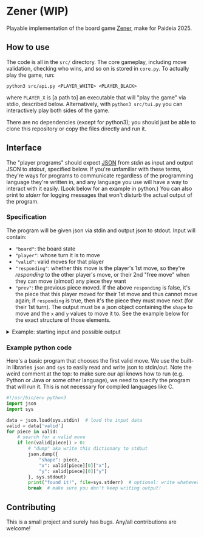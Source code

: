 # Zener (WIP)
Playable implementation of the board game
[Zener](https://en.boardgamearena.com/tutorial?game=zener&tutorial=817),
make for Paideia 2025.

## How to use

The code is all in the `src/` directory. The core gameplay, including move validation, checking who wins, and so on is stored in `core.py`. To actually play the game, run:
```
python3 src/api.py <PLAYER_WHITE> <PLAYER_BLACK>
```
where `PLAYER_X` is \[a path to] an executable that will "play the game" via stdio, described below. Alternatively, with `python3 src/tui.py` you can interactively play both sides of the game.

There are no dependencies (except for python3); you should just be able to clone this repository or copy the files directly and run it.

## Interface

The "player programs" should expect [JSON](https://en.wikipedia.org/wiki/JSON#Syntax) from _stdin_ as input and output JSON to _stdout_, specified below. If you're unfamiliar with these terms, they're ways for programs to communicate regardless of the programming language they're written in, and any language you use will have a way to interact with it easily. (Look below for an example in python.) You can also print to _stderr_ for logging messages that won't disturb the actual output of the program.

### Specification

The program will be given json via stdin and output json to stdout. Input will contain:
- `"board"`: the board state
- `"player"`: whose turn it is to move
- `"valid"`: valid moves for that player
- `"responding"`: whether this move is the player's 1st move, so they're _responding_ to the other player's move, or their 2nd "free move" when they can move (almost) any piece they want
- `"prev"`: the previous piece moved. If the above `responding` is false, it's the piece that this player moved for their 1st move and thus cannot move again; if `responding` is true, then it's the piece they must move next (for their 1st turn).
The output must be a json object containing the `shape` to move and the `x` and `y` values to move it to. See the example below for the exact structure of those elements.

<details>
<summary>Example: starting input and possible output</summary>
Here's the first input that a program will receive. The spacing has been added for readability, but will probably not be like this in the actual output; we strongly recommend you use a pre-existing json parsing library instead of writing your own.
```json
{
  "board": {
    "white": {
      "circle": { "x": 0, "y": 0, "height": 1 },
      "plus": { "x": 1, "y": 0, "height": 1 },
      "wave": { "x": 2, "y": 0, "height": 1 },
      "square": { "x": 3, "y": 0, "height": 1 },
      "star": { "x": 4, "y": 0, "height": 1 }
    },
    "black": {
      "circle": { "x": 4, "y": 6, "height": 1 },
      "plus": { "x": 3, "y": 6, "height": 1 },
      "wave": { "x": 2, "y": 6, "height": 1 },
      "square": { "x": 1, "y": 6, "height": 1 },
      "star": { "x": 0, "y": 6, "height": 1 }
    }
  },
  "player": "white",
  "valid": {
    "circle": [ { "x": 1, "y": 0 }, { "x": 0, "y": 1 } ],
    "plus": [ { "x": 0, "y": 0 }, { "x": 2, "y": 0 }, { "x": 1, "y": 1 } ],
    "wave": [ { "x": 1, "y": 0 }, { "x": 3, "y": 0 }, { "x": 2, "y": 1 } ],
    "square": [ { "x": 2, "y": 0 }, { "x": 4, "y": 0 }, { "x": 3, "y": 1 } ],
    "star": [ { "x": 3, "y": 0 }, { "x": 4, "y": 1 } ]
  },
  "responding": false,
  "prev": null
}
```
And here's a potential output:
```json
{
  "shape": "circle",
  "x": 0,
  "y": 1
}
```
</details>

### Example python code

Here's a basic program that chooses the first valid move. We use the built-in libraries `json` and `sys` to easily read and write json to stdin/out. Note the weird comment at the top: to make sure our api knows how to run (e.g. Python or Java or some other language), we need to specify the program that will run it. This is not necessary for compiled languages like C.
```py
#!/usr/bin/env python3
import json
import sys

data = json.load(sys.stdin)  # load the input data
valid = data['valid']
for piece in valid:
    # search for a valid move
    if len(valid[piece]) > 0:
        # "dump" aka write this dictionary to stdout
        json.dump({
            "shape": piece,
            "x": valid[piece][0]["x"],
            "y": valid[piece][0]["y"]
        }, sys.stdout)
        print("found it!", file=sys.stderr)  # optional: write whatever logs you want
        break  # make sure you don't keep writing output!
```

## Contributing

This is a small project and surely has bugs. Any/all contributions are welcome!

